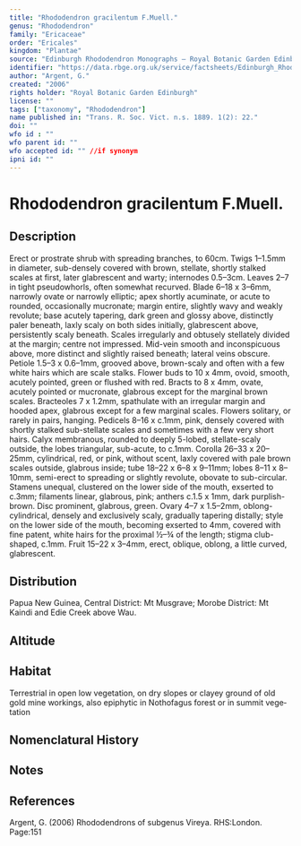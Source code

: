 ```yaml
---
title: "Rhododendron gracilentum F.Muell."
genus: "Rhododendron"
family: "Ericaceae"
order: "Ericales"
kingdom: "Plantae"
source: "Edinburgh Rhododendron Monographs – Royal Botanic Garden Edinburgh"
identifier: "https://data.rbge.org.uk/service/factsheets/Edinburgh_Rhododendron_Monographs.xhtml"
author: "Argent, G."
created: "2006"
rights holder: "Royal Botanic Garden Edinburgh"
license: ""
tags: ["taxonomy", "Rhododendron"]
name published in: "Trans. R. Soc. Vict. n.s. 1889. 1(2): 22."
doi: ""
wfo id : ""
wfo parent id: ""
wfo accepted id: "" //if synonym                      
ipni id: ""
---
```


                       

# Rhododendron gracilentum F.Muell.

## Description
Erect or prostrate shrub with spreading branches, to 60cm. Twigs 1–1.5mm in diameter, sub-densely covered with brown, stellate, shortly stalked scales at first, later glabrescent and warty; internodes 0.5–3cm. Leaves 2–7 in tight pseudowhorls, often somewhat recurved. Blade 6–18 x 3–6mm, narrowly ovate or narrowly elliptic; apex shortly acuminate, or acute to rounded, occasionally mucronate; margin entire, slightly wavy and weakly revolute; base acutely tapering, dark green and glossy above, distinctly paler beneath, laxly scaly on both sides initially, glabrescent above, persistently scaly beneath. Scales irregularly and obtusely stellately divided at the margin; centre not impressed. Mid-vein smooth and inconspicuous above, more distinct and slightly raised beneath; lateral veins obscure. Petiole 1.5–3 x 0.6–1mm, grooved above, brown-scaly and often with a few white hairs which are scale stalks. Flower buds to 10 x 4mm, ovoid, smooth, acutely pointed, green or flushed with red. Bracts to 8 x 4mm, ovate, acutely pointed or mucronate, glabrous except for the marginal brown scales. Bracteoles 7 x 1.2mm, spathulate with an irregular margin and hooded apex, glabrous except for a few marginal scales. Flowers solitary, or rarely in pairs, hanging. Pedicels 8–16 x c.1mm, pink, densely covered with shortly stalked sub-stellate scales and sometimes with a few very short hairs. Calyx membranous, rounded to deeply 5-lobed, stellate-scaly outside, the lobes triangular, sub-acute, to c.1mm. Corolla 26–33 x 20–25mm, cylindrical, red, or pink, without scent, laxly covered with pale brown scales outside, glabrous inside; tube 18–22 x 6–8 x 9–11mm; lobes 8–11 x 8–10mm, semi-erect to spreading or slightly revolute, obovate to sub-circular. Stamens unequal, clustered on the lower side of the mouth, exserted to c.3mm; filaments linear, glabrous, pink; anthers c.1.5 x 1mm, dark purplish-brown. Disc prominent, glabrous, green. Ovary 4–7 x 1.5–2mm, oblong-cylindrical, densely and exclusively scaly, gradually tapering distally; style on the lower side of the mouth, becoming exserted to 4mm, covered with fine patent, white hairs for the proximal ½–¾ of the length; stigma club-shaped, c.1mm. Fruit 15–22 x 3–4mm, erect, oblique, oblong, a little curved, glabrescent.

## Distribution
Papua New Guinea, Central District: Mt Musgrave; Morobe District: Mt Kaindi and Edie Creek above Wau.

## Altitude


## Habitat
Terrestrial in open low vegetation, on dry slopes or clayey ground of old gold mine workings, also epiphytic in Nothofagus forest or in summit vege­tation

## Nomenclatural History

                       
## Notes


## References

Argent, G. (2006) Rhododendrons of subgenus Vireya. RHS:London. Page:151
